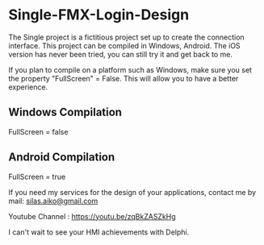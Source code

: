 # Single-FMX-Login-Design
The Single project is a fictitious project set up to create the connection interface. This project can be compiled in Windows, Android. The iOS version has never been tried, you can still try it and get back to me.

If you plan to compile on a platform such as Windows, make sure you set the property "FullScreen" = False. This will allow you to have a better experience.

Windows Compilation
-------------------------------------------------------
FullScreen = false

Android Compilation
-------------------------------------------------------
FullScreen = true

If you need my services for the design of your applications, contact me by mail:
silas.aiko@gmail.com

Youtube Channel : https://youtu.be/zqBkZASZkHg

I can't wait to see your HMI achievements with Delphi.
